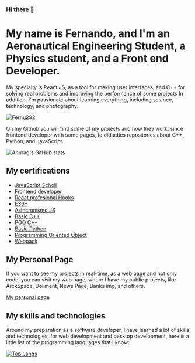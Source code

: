 ### Hi there 👋

# My name is Fernando, and I'm an Aeronautical Engineering Student, a Physics student, and a Front end Developer.

My specialty is React JS, as a tool for making user interfaces, and C++ for solving real problems and improving the performance of some projects
In addition, I'm passionate about learning everything, including science, technology, and photography.

<p align="left"> <img src="https://komarev.com/ghpvc/?username=Fernu292&label=Profile%20views&color=0e75b6&style=flat" alt="Fernu292" /> </p>

On my Github you will find some of my projects and how they work, since frontend developer with some pages, to didactics repositories
about C++, Python, and JavaScript.

![Anurag's GitHub stats](https://github-readme-stats.vercel.app/api?username=Fernu292&show_icons=true&theme=radical)

## My certifications 
- [JavaScript Scholl](https://platzi.com/p/fenu/ruta/100-escuela-javascript/diploma/detalle/)
- [Frontend developer](https://platzi.com/p/fenu/curso/2467-frontend-developer/diploma/detalle/)
- [React profesional Hooks](https://platzi.com/p/fenu/curso/2118-react-hooks/diploma/detalle/)
- [ES6+](https://platzi.com/p/fenu/curso/1815-ecmascript-6/diploma/detalle/)
- [Asincronismo JS](https://platzi.com/p/fenu/curso/1789-asincronismo-js/diploma/detalle/)
- [Basic C++](https://platzi.com/p/fenu/curso/2372-c-plus-plus/diploma/detalle/)
- [POO C++](https://platzi.com/p/fenu/curso/2373-c-plus-plus-poo/diploma/detalle/)
- [Basic Python](https://platzi.com/p/fenu/curso/1937-python/diploma/detalle/)
- [Programming Oriented Object](https://platzi.com/p/fenu/curso/2373-c-plus-plus-poo/diploma/detalle/)
- [Webpack](https://platzi.com/p/fenu/curso/2242-webpack/diploma/detalle/)

## My Personal Page 

If you want to see my projects in real-time, as a web page and not only code, you can visit my web page, where I have 
my public projects, like ArckSpace, Dollment, News Page, Banks img, and others.

[My personal page]( https://fernu.netlify.app/ )


## My skills and technologies 

Around my preparation as a software developer, I have learned a lot of skills and technologies, for web development and desktop development, here is a little list of the programming languages that I know:

[![Top Langs](https://github-readme-stats.vercel.app/api/top-langs/?username=Fernu292&layout=compact&theme=radical)](https://github.com/anuraghazra/github-readme-stats)
